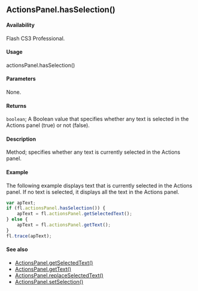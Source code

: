 ## ActionsPanel.hasSelection()

#### Availability

Flash CS3 Professional.

#### Usage

actionsPanel.hasSelection()

#### Parameters

None.

#### Returns

`boolean`; A Boolean value that specifies whether any text is selected in the Actions panel (true) or not (false).

#### Description

Method; specifies whether any text is currently selected in the Actions panel.

#### Example

The following example displays text that is currently selected in the Actions panel. If no text is selected, it displays all the text in the Actions panel.

```javascript
var apText;
if (fl.actionsPanel.hasSelection()) {
    apText = fl.actionsPanel.getSelectedText();
} else {
    apText = fl.actionsPanel.getText();
}
fl.trace(apText);
```

#### See also

- [ActionsPanel.getSelectedText()](../ActionsPanel_object/ActionsPanel2.md)
- [ActionsPanel.getText()](../ActionsPanel_object/ActionsPanel3.md)
- [ActionsPanel.replaceSelectedText()](../ActionsPanel_object/ActionsPanel5.md)
- [ActionsPanel.setSelection()](../ActionsPanel_object/ActionsPanel7.md)
